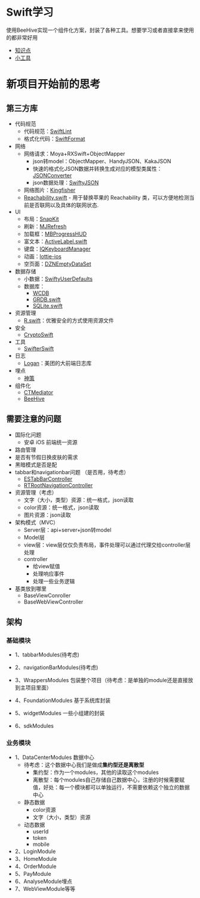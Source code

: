 # Swift学习

使用BeeHive实现一个组件化方案，封装了各种工具。想要学习或者直接拿来使用的都非常好用
  
 - [知识点](https://github.com/SunshineBrother/SwiftTools/blob/master/知识点.md)
- [小工具](https://github.com/SunshineBrother/SwiftTools/blob/master/tools.md)







# 新项目开始前的思考

## 第三方库

- 代码规范
  - 代码规范：[SwiftLint](https://github.com/realm/SwiftLint)
  - 格式化代码：[SwiftFormat](https://github.com/nicklockwood/SwiftFormat)
- 网络
  - 网络请求：Moya+RXSwift+ObjectMapper 
    - json转model：ObjectMapper、HandyJSON、KakaJSON 
    - 快速的格式化JSON数据并转换生成对应的模型类属性：[JSONConverter](https://github.com/DevYao/JSONConverter)
    - json数据处理：[SwiftyJSON](https://github.com/SwiftyJSON/SwiftyJSON)
  - 网络图片：[Kingfisher](https://github.com/onevcat/Kingfisher)
  - [Reachability.swift](https://github.com/ashleymills/Reachability.swift) - 用于替换苹果的 Reachability 类，可以方便地检测当前是否联网以及具体的联网状态.
- UI
  - 布局：[SnapKit](https://github.com/SnapKit/SnapKit)
  - 刷新：[MJRefresh](https://github.com/CoderMJLee/MJRefresh)
  - 加载框：[MBProgressHUD](https://github.com/jdg/MBProgressHUD)
  - 富文本：[ActiveLabel.swift](https://github.com/optonaut/ActiveLabel.swift)
  - 键盘：[IQKeyboardManager](https://links.jianshu.com/go?to=https%3A%2F%2Fgithub.com%2Fhackiftekhar%2FIQKeyboardManager)
  - 动画：[lottie-ios](https://github.com/airbnb/lottie-ios)
  - 空页面：[DZNEmptyDataSet](https://link.zhihu.com/?target=https%3A//github.com/dzenbot/DZNEmptyDataSet)
- 数据存储
  - 小数据：[SwiftyUserDefaults](https://github.com/sunshinejr/SwiftyUserDefaults)
  - 数据库：
    - [WCDB](https://github.com/Tencent/wcdb)
    - [GRDB.swift](https://github.com/groue/GRDB.swift)
    - [SQLite.swift](https://github.com/stephencelis/SQLite.swift)
- 资源管理
  - [R.swift](https://github.com/mac-cain13/R.swift)：优雅安全的方式使用资源文件
- 安全
  - [CryptoSwift](https://github.com/krzyzanowskim/CryptoSwift)
- 工具
  - [SwifterSwift](https://github.com/SwifterSwift/SwifterSwift)
- 日志
  - [Logan](https://github.com/Meituan-Dianping/Logan)：美团的大前端日志库
- 埋点
  - [神策](https://manual.sensorsdata.cn/sa/latest/page-1573910.html)
- 组件化
  - [CTMediator](https://github.com/casatwy/CTMediator)
  - [ BeeHive](https://github.com/alibaba/BeeHive)
  



## 需要注意的问题

- 国际化问题
  - 安卓 iOS 前端统一资源
- 路由管理
- 是否有节假日换皮肤的需求
- 黑暗模式是否是配
- tabbar和navigationbar问题 （是否用，待考虑）
  - [ESTabBarController](https://github.com/eggswift/ESTabBarController)
  - [RTRootNavigationController](https://github.com/rickytan/RTRootNavigationController)
- 资源管理（考虑）
  - 文字（大小，类型）资源：统一格式，json读取
  - color资源：统一格式，json读取
  - 图片资源：json读取
- 架构模式（MVC）
  - Server层：api+server+json转model
  - Model层
  - view层：view层仅仅负责布局，事件处理可以通过代理交给controller层处理
  - controller
    - 给view赋值
    - 处理响应事件
    - 处理一些业务逻辑
- 基类放到哪里
  - BaseViewConroller
  - BaseWebViewController



## 架构

### 基础模块

- 1、tabbarModules(待考虑)

- 2、navigationBarModules(待考虑)

- 3、WrappersModules 包装整个项目（待考虑：是单独的module还是直接放到主项目里面）

- 4、FoundationModules 基于系统库封装

- 5、widgetModules 一些小组建的封装

- 6、sdkModules 

  

### 业务模块

- 1、DataCenterModules 数据中心
  - 待考虑：这个数据中心我们是做成**集约型还是离散型** 
    - 集约型：作为一个modules，其他的读取这个modules
    - 离散型：每个modules自己存储自己数据中心，注册的时候需要赋值，好处：每一个模块都可以单独运行，不需要依赖这个独立的数据中心
  - 静态数据
    - color资源
    - 文字（大小，类型）资源
  - 动态数据
    - userId
    - token
    - mobile
- 2、LoginModule
- 3、HomeModule 
- 4、OrderModule
- 5、PayModule
- 6、AnalyseModule埋点
- 7、WebViewModule等等









